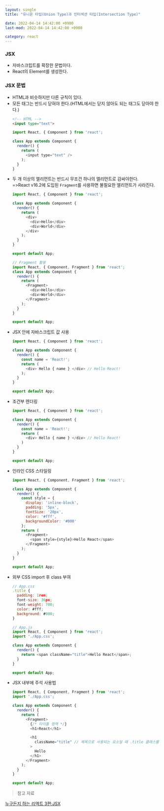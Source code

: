```yaml
---
layout: single
title: "유니온 타입(Union Type)과 인터섹션 타입(Intersection Type)"

date: 2022-04-14 14:42:00 +0900
last-mod: 2022-04-14 14:42:00 +0900

category: react
---
```

### JSX
* 자바스크립트를 확장한 문법이다.
* React의 Element를 생성한다.

### JSX 문법
* HTML과 비슷하지만 다른 규칙이 있다.
* 모든 태그는 반드시 닫혀야 한다.(HTML에서는 닫지 않아도 되는 태그도 닫아야 한다.)
  ```html
  <!-- HTML -->
  <input type="text">
  ```
  ```javascript
  import React, { Component } from 'react';

  class App extends Component {
    render() {
      return (
        <input type="text" />
      );
    }
  }
  ```
* 두 개 이상의 엘리먼트는 반드시 무조건 하나의 엘리먼트로 감싸야한다.<br>=>React v16.2에 도입된 `Fragment`를 사용하면 불필요한 엘리먼트가 사라진다.
  ```javascript
  import React, { Component } from 'react';

  class App extends Component {
    render() {
      return (
        <div>
          <div>Hello</div>
          <div>World</div>
        </div>
      );
    }
  }

  export default App;

  // Fragment 활용
  import React, { Component, Fragment } from 'react';
  class App extends Component {
    render() {
      return (
        <Fragment>
          <div>Hello</div>
          <div>World</div>
        </Fragment>
      );
    }
  }

  export default App;
  ```
* JSX 안에 자바스크립트 값 사용
  ```javascript
  import React, { Component } from 'react';

  class App extends Component {
    render() {
      const name = 'React!';
      return (
        <div> Hello { name } </div> // Hello React!
      );
    }
  }

  export default App;
  ```
* 조건부 렌더링
  ```javascript
  import React, { Component } from 'react';

  class App extends Component {
    render() {
      const name = 'React!';
      return (
        <div> Hello { name } </div> // Hello React!
      )
    }
  }

  export default App;
  ```
* 인라인 CSS 스타일링
  ```javascript
  import React, { Component, Fragment } from 'react';

  class App extends Component {
    render() {
      const style = {
        display: 'inline-block',
        padding: '5px',
        fontSize: '20px',
        color: '#fff',
        backgroundColor: '#000'
      };
      return (
        <Fragment>
          <span style={style}>Hello React</span>
        </Fragment>
      );
    }
  }

  export default App;
  ```
* 외부 CSS import 후 class 부여
  ```javascript
  // App.css
  .title {
    padding: 1rem;
    font-size: 36px;
    font-weight: 700;
    color: #fff;
    background: #000;
  }

  // App.js
  import React, { Component } from 'react';
  import './App.css';

  class App extends Component {
    render() {
      return <span className="title">Hello React</span>;
    }
  }

  export default App;
  ```
* JSX 내부에 주석 사용법
  ```javascript
  import React, { Component, Fragment } from 'react';
  import './App.css';

  class App extends Component {
    render() {
      return (
        <Fragment>
          {/* 타이틀 영역 */}
          <h1>React</h1>

          <h1
            className="title" // 제목으로 사용되는 요소일 때 .title 클래스를 추가합니다.
          >
            Hello
          </h1>
        </Fragment>
      );
    }
  }

  export default App;

  ```

> 참고 자료

[누구든지 하는 리액트 3편:JSX](https://velopert.com/3626)